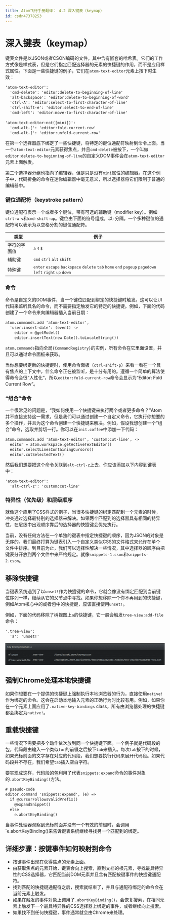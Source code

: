 ```yaml
---
title: Atom飞行手册翻译： 4.2 深入键表（keymap）
id: csdn47378253
---
```


# 深入键表（keymap）

键表文件是以JSON或者CSON编码的文件，其中含有嵌套的哈希表。它们的工作方式像是样式表，但是它们指定匹配选择器的元素的快捷键的作用，而不是应用样式属性。下面是一些快捷键的例子，它们在`atom-text-editor`元素上按下时生效：

```
'atom-text-editor':
  'cmd-delete': 'editor:delete-to-beginning-of-line'
  'alt-backspace': 'editor:delete-to-beginning-of-word'
  'ctrl-A': 'editor:select-to-first-character-of-line'
  'ctrl-shift-e': 'editor:select-to-end-of-line'
  'cmd-left': 'editor:move-to-first-character-of-line'

'atom-text-editor:not([mini])':
  'cmd-alt-[': 'editor:fold-current-row'
  'cmd-alt-]': 'editor:unfold-current-row'
```

在第一个选择器底下绑定了一些快捷键，将特定的键位通配符映射到命令上面。当一个`atom-text-editor`元素获得焦点，并且`cmd-delete`被按下，一个叫做`editor:delete-to-beginning-of-line`的自定义DOM事件会在`atom-text-editor`元素上面触发。

第二个选择器分组也指向了编辑器，但是只是没有`mini`属性的编辑器。在这个例子中，代码折叠的命令在迷你编辑器中毫无意义，所以选择器将它们限制于普通的编辑器中。

### 键位通配符（keystroke pattern）

键位通配符表示一个或者多个键位，带有可选的辅助键（modifier key）。例如`ctrl-w v`和`cmd-shift-up`。键位由下面的符号组成，以`-`分隔。一个多种键位的通配符可以表示为以空格分割的键位通配符。

| 类型 | 例子 |
| --- | --- |
| 字符的字面值 | `a` `4` `$` |
| 辅助键 | `cmd` `ctrl` `alt` `shift` |
| 特殊键 | `enter` `escape` `backspace` `delete` `tab` `home` `end` `pageup` `pagedown` `left` `right` `up` `down` |

### 命令

命令是自定义的DOM事件，当一个键位匹配到绑定的快捷键时触发。这可以让UI代码来监听具名的命令，而不需要指定触发它的特定的快捷键。例如，下面的代码创建了一个命令来向编辑器插入当前日期：

```
atom.commands.add 'atom-text-editor',
  'user:insert-date': (event) ->
    editor = @getModel()
    editor.insertText(new Date().toLocaleString())
```

`atom.commands`指向全局`{CommandRegistry}`的实例，所有命令在它里面设置，并且可以通过命令面板来获取。

当你想要绑定新的快捷键时，使用命令面板（`ctrl-shift-p`）来看一看在一个具有焦点的上下文中，什么命令正在被监听，是十分有用的。遵循一个简单的算法使得命令会很“人性化”，所以`editor:fold-current-row`命令会显示为“Editor: Fold Current Row”。

### “组合”命令

一个很常见的问题是，“我如何使用一个快捷键来执行两个或者更多命令？”Atom并不直接支持这一需求，但是我们可以通过创建一个自定义命令，它执行你想要的多个操作，并且为这个命令创建一个快捷键来解决。例如，假设我想创建一个“组合”命令，选取并剪切一行。你可以在`init.coffee`中添加一下代码：

```
atom.commands.add 'atom-text-editor', 'custom:cut-line', ->
  editor = atom.workspace.getActiveTextEditor()
  editor.selectLinesContainingCursors()
  editor.cutSelectedText()
```

然后我们想要把这个命令关联到`alt-ctrl-z`上去，你应该添加以下内容到键表中：

```
'atom-text-editor':
  'alt-ctrl-z': 'custom:cut-line'
```

### 特异性（优先级）和层级顺序

就像这个应用了CSS样式的例子，当很多快捷键的绑定匹配到一个元素的时候，冲突通过选择最特别的选择器来解决。如果两个匹配到的选择器具有相同的特异性，在层级中出现顺序靠后的选择器的快捷键会优先执行。

当前，没有任何方法在一个单独的键表中指定快捷键的顺序，因为JSON的对象是无序的。我们最终打算为键表引入一个自定义类似CSS的文件格式来允许在单个文件中排序。到目前为止，我们可以选择性解决一些情况，其中选择器的顺序由把键表分开放到两个文件中来严格规定。就像`snippets-1.cson`和`snippets-2.cson`。

## 移除快捷键

当键表系统遇到了以`unset!`作为快捷键的命令，它就会像没有绑定匹配到当前键位序列一样，继续从它的父节点中寻找。如果你想移除一个你不再用到的快捷键，例如Atom核心中的或者包中的快捷键，应该直接使用`unset!`。

例如，下面的代码移除了树视图上`a`的快捷键，它一般会触发`tree-view:add-file`命令：

```
'.tree-view':
  'a': 'unset!'
```

![](../img/7e3a2c5891f9b869ae1b7475f5536542.png)

## 强制Chrome处理本地快捷键

如果你想要在一个提供的快捷键上强制执行本地浏览器的行为，直接使用`native!`作为绑定的命令。这会在启动本地输入元素的正确行为时比较有用。例如，如果你在一个元素上面应用了`.native-key-bindings` class，所有由浏览器处理的快捷键都会绑定为`native!`。

## 重载快捷键

一些情况下需要把多个动作依次放到同一个快捷键下面。一个例子就是代码段的包，代码段由输入一个类似`for`的前缀之后按下`tab`来插入。每次`tab`按下的时候，如果光标前面的文字存在对应的代码段，我们想要执行代码来展开代码段。如果代码段并不存在，我们希望`tab`插入空白字符。

要实现成这样，代码段的包利用了代表`snippets:expand`命令的事件对象的`.abortKeyBinding()`方法。

```
# pseudo-code
editor.command 'snippets:expand', (e) =>
  if @cursorFollowsValidPrefix()
    @expandSnippet()
  else
    e.abortKeyBinding()
```

当事件处理器观察到光标前面并没有一个有效的前缀时，会调用`e.abortKeyBinding()来告诉键表系统继续寻找另一个匹配到的绑定。

## 详细步骤：按键事件如何映射到命令

*   按键事件出现在获得焦点的元素上面。
*   由获取焦点的元素开始，键表会向上搜索，直到文档的根元素，寻找最具特异性的CSS选择器，它匹配当前DOM元素并且含有匹配按键事件的快捷键通配符。
*   找到匹配的快捷键通配符之后，搜索就结束了，并且与通配符绑定的命令会在当前元素上触发。
*   如果在触发的事件对象上调用了`.abortKeyBinding()`，会恢复搜索，在相同元素上触发下一个最具特异性的CSS选择器上绑定的事件，或者继续向上搜索。
*   如果找不到任何快捷键，事件通常就会由Chrome来处理。